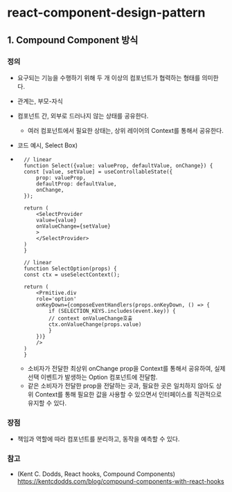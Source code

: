
# react-component-design-pattern

## 1. Compound Component 방식

### 정의

- 요구되는 기능을 수행하기 위해 두 개 이상의 컴포넌트가 협력하는 형태를 의미한다.
- 관계는, 부모-자식
- 컴포넌트 간, 외부로 드러나지 않는 상태를 공유한다.
  - 여러 컴포넌트에서 필요한 상태는, 상위 레이어의 Context를 통해서 공유한다.
- 코드 예시, Select Box)

- ```
    // linear
    function Select({value: valueProp, defaultValue, onChange}) {
    const [value, setValue] = useControllableState({
        prop: valueProp,
        defaultProp: defaultValue,
        onChange,
    });

    return (
        <SelectProvider
        value={value}
        onValueChange={setValue}
        >
        </SelectProvider>
    )
    }

    // linear
    function SelectOption(props) {
    const ctx = useSelectContext();

    return (
        <Prmitive.div
        role='option'
        onKeyDown={composeEventHandlers(props.onKeyDown, () => {
            if (SELECTION_KEYS.includes(event.key)) {
            // context onValueChange호출
            ctx.onValueChange(props.value)
            }
        })}
        />
    )
    }
    ```

  - 소비자가 전달한 최상위 onChange prop을 Context를 통해서 공유하여, 실제 선택 이벤트가 발생하는 Option 컴포넌트에 전달함.
  - 같은 소비자가 전달한 prop을 전달하는 곳과, 필요한 곳은 일치하지 않아도 상위 Context를 통해 필요한 값을 사용할 수 있으면서 인터페이스를 직관적으로 유지할 수 있다.

### 장점

- 책임과 역할에 따라 컴포넌트를 분리하고, 동작을 예측할 수 있다.

### 참고

- (Kent C. Dodds, React hooks, Compound Components) <https://kentcdodds.com/blog/compound-components-with-react-hooks>
